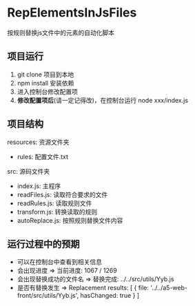 # RepElementsInJsFiles

按规则替换js文件中的元素的自动化脚本

## 项目运行

1. git clone 项目到本地
2. npm install 安装依赖
3. 进入控制台修改配置项
4. **修改配置项后**(请一定记得改)，在控制台运行 node xxx/index.js

## 项目结构

resources: 资源文件夹

* rules: 配置文件.txt

src: 源码文件夹

* index.js: 主程序
* readFiles.js: 读取符合要求的文件
* readRules.js: 读取规则文件
* transform.js: 转换读取的规则
* autoReplace.js: 按照规则替换文件内容

## 运行过程中的预期

* 可以在控制台中查看到相关信息
* 会出现进度 => 当前进度:  1067 / 1269
* 会出现替换成功的文件名 => 替换完成:  ../../src/utils/Yyb.js
* 是否有替换发生 => Replacement results: [ { file: '../../a5-web-front/src/utils/Yyb.js', hasChanged: true } ]
